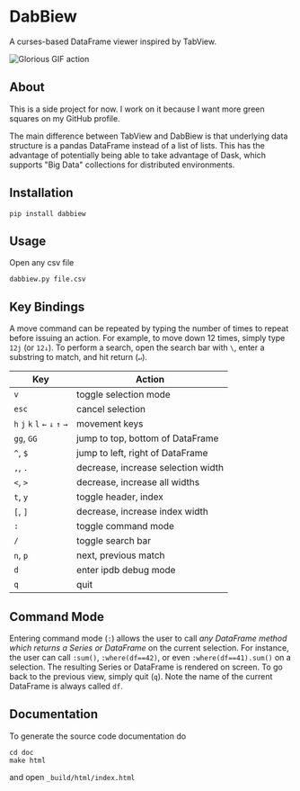 # DabBiew
A curses-based DataFrame viewer inspired by TabView.

![Glorious GIF action](doc/images/dabbiew.gif?raw=true|width=678)

## About
This is a side project for now. I work on it because I want more green squares 
on my GitHub profile.

The main difference between TabView and DabBiew is that underlying data 
structure is a pandas DataFrame instead of a list of lists. This has the 
advantage of potentially being able to take advantage of Dask, which supports 
"Big Data" collections for distributed environments.

## Installation
```
pip install dabbiew
```

## Usage
Open any csv file

```
dabbiew.py file.csv
```

## Key Bindings
A move command can be repeated by typing the number of times to repeat before 
issuing an action. For example, to move down 12 times, simply type `12j` (or 
`12↓`). To perform a search, open the search bar with `\`, enter a substring to 
match, and hit return (`↵`).

| Key                              | Action                             |
|----------------------------------|------------------------------------|
| `v`                              | toggle selection mode              |
| `esc`                            | cancel selection                   |
| `h` `j` `k` `l` `←` `↓`  `↑` `→` | movement keys                      |
| `gg`, `GG`                       | jump to top, bottom of DataFrame   |
| `^`, `$`                         | jump to left, right of DataFrame   |
| `,`, `.`                         | decrease, increase selection width |
| `<`, `>`                         | decrease, increase all widths      |
| `t`, `y`                         | toggle header, index               |
| `[`, `]`                         | decrease, increase index width     |
| `:`                              | toggle command mode                |
| `/`                              | toggle search bar                  |
| `n`, `p`                         | next, previous match               |
| `d`                              | enter ipdb debug mode              |
| `q`                              | quit                               |

## Command Mode
Entering command mode (`:`) allows the user to call *any DataFrame method which
returns a Series or DataFrame* on the current selection. For instance, the user
can call `:sum()`, `:where(df==42)`, or even `:where(df==41).sum()` on a
selection. The resulting Series or DataFrame is rendered on screen. To go back
to the previous view, simply quit (`q`). Note the name of the current DataFrame
is always called `df`.

## Documentation
To generate the source code documentation do

```
cd doc
make html
```

and open ```_build/html/index.html```
